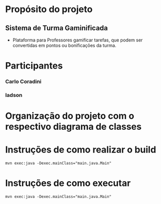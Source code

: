 # Propósito do projeto

## Sistema de Turma Gaminificada

- Plataforma para Professores gamificar tarefas, que podem ser convertidas em pontos ou bonificações da turma.

# Participantes

### Carlo Coradini
### Iadson 


# Organização do projeto com o respectivo diagrama de classes




# Instruções de como realizar o build

````
mvn exec:java -Dexec.mainClass="main.java.Main"
````

# Instruções de como executar

````
mvn exec:java -Dexec.mainClass="main.java.Main"
````